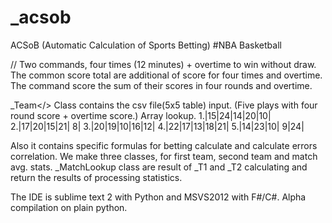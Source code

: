 _acsob
======

ACSoB (Automatic Calculation of Sports Betting) #NBA Basketball

// Two commands, four times (12 minutes) + overtime to win without draw.
The common score total are additional of score for four times and overtime.
The command score the sum of their scores in four rounds and overtime.

<class>_Team</>
Class contains the csv file(5x5 table) input. (Five plays with four round score + overtime score.)
Array lookup.
1.|15|24|14|20|10|
2.|17|20|15|21| 8|
3.|20|19|10|16|12|
4.|22|17|13|18|21|
5.|14|23|10| 9|24|

Also it contains specific formulas for betting calculate and calculate errors correlation.
We make three classes, for first team, second team and match avg. stats.
_MatchLookup class are result of _T1 and _T2 calculating and return the results of  processing statistics.

The IDE is sublime text 2 with Python and MSVS2012 with F#/C#.
Alpha compilation on plain python.
